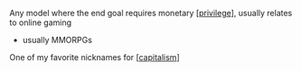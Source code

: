 Any model where the end goal requires monetary [[privilege]], usually relates to online gaming
-	usually MMORPGs

One of my favorite nicknames for [[capitalism]]

[//begin]: # "Autogenerated link references for markdown compatibility"
[privilege]: privilege.md "privilege"
[capitalism]: capitalism.md "capitalism"
[//end]: # "Autogenerated link references"